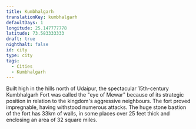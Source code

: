 ```yaml
---
title: Kumbhalgarh
translationKey: kumbhalgarh
defaultDays: 1
longitude: 25.147777778
latitude: 73.583333333
draft: true
nighthalt: false
id: city
type: city
tags:
  - Cities
  - Kumbhalgarh
---
```

Built high in the hills north of Udaipur, the spectacular 15th-century Kumbhalgarh Fort was called the "eye of Mewar" because of its strategic position in relation to the kingdom's aggressive neighbours. The fort proved impregnable, having withstood numerous attacks. The huge stone bastion of the fort has 33km of walls, in some places over 25 feet thick and enclosing an area of 32 square miles.